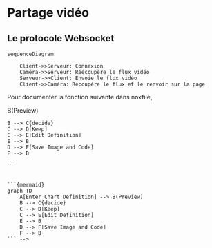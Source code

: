 # Partage vidéo

## Le protocole Websocket


```{mermaid}
sequenceDiagram

    Client->>Serveur: Connexion
    Caméra->>Serveur: Rééccupère le flux vidéo
    Serveur->>Client: Envoie le flux vidéo
    Client->>Caméra: Réccupère le flux et le renvoir sur la page

```


Pour documenter la fonction suivante dans noxfile,

<!-- ```{code-block} python
def check_if_commited() -> bool:
"""returns if the current branch is commited
Returns:
    bool: status of branch
"""
```

Vous pouvez utiliser la commande suivante:

```{code-block} markdown
\```{eval-rst}
.. autofunction:: noxfile.check_if_commited
\```
```

:::{admonition} Attention au chemin d'accès
:class: attention
Il faut spécifier à la place de noxfile le chemin d'accès jusqu'au fichier.
:::

:::{admonition} Auto-function!
:class: tip
We can also use automodule to auto-document a file
:::

Cela permet d'afficher le contenu de la manière suivante.

```{eval-rst}
.. autofunction:: noxfile.check_if_commited
```

## Comment Afficher un graph mermaid

```{code-block} markdown
\```{mermaid}
graph TD
    A[Enter Chart Definition] --> B(Preview)
    B --> C{decide}
    C --> D[Keep]
    C --> E[Edit Definition]
    E --> B
    D --> F[Save Image and Code]
    F --> B
\```
```

```{mermaid}
graph TD
    A[Enter Chart Definition] --> B(Preview)
    B --> C{decide}
    C --> D[Keep]
    C --> E[Edit Definition]
    E --> B
    D --> F[Save Image and Code]
    F --> B
``` -->
